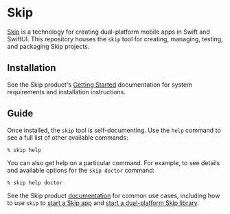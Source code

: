# Skip

[Skip](https://skip.tools) is a technology for creating dual-platform mobile apps in Swift and SwiftUI. This repository houses the `skip` tool for creating, managing, testing, and packaging Skip projects.

## Installation

See the Skip product's [Getting Started](https://skip.tools/docs/#getting-started) documentation for system requirements and installation instructions.

## Guide

Once installed, the `skip` tool is self-documenting. Use the `help` command to see a full list of other available commands:

```shell
% skip help
```

You can also get help on a particular command. For example, to see details and available options for the `skip doctor` command:

```shell
% skip help doctor
```

See the Skip product [documentation](https://skip.tools/docs) for common use cases, including how to use `skip` to [start a Skip app](https://skip.tools/docs/#start-new-app) and [start a dual-platform Skip library](http://skip.tools/docs/#start-new-library).

